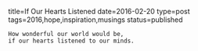 title=If Our Hearts Listened
date=2016-02-20
type=post
tags=2016,hope,inspiration,musings
status=published
~~~~~~
How wonderful our world would be,
if our hearts listened to our minds.
